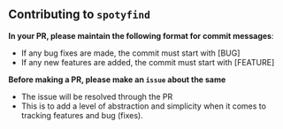 ## Contributing to `spotyfind`

**In your PR, please maintain the following format for commit messages**:

- If any bug fixes are made, the commit must start with [BUG]
- If any new features are added, the commit must start with [FEATURE]



**Before making a PR, please make an `issue` about the same**

- The issue will be resolved through the PR
- This is to add a level of abstraction and simplicity when it comes to tracking features and bug (fixes).
